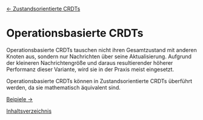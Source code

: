 [<- Zustandsorientierte CRDTs](State.md "Zustandsorientierte CRDTs")

# Operationsbasierte CRDTs

Operationsbasierte CRDTs tauschen nicht ihren Gesamtzustand mit anderen Knoten aus, sondern nur Nachrichten über seine Aktualisierung. Aufgrund der kleineren Nachrichtengröße und daraus resultierender höherer Performanz dieser Variante, wird sie in der Praxis meist eingesetzt.

Operationsbasierte CRDTs können in Zustandsorientierte CRDTs überführt werden, da sie mathematisch äquivalent sind.

[Beipiele ->](Beispiele.md "Beipiele")  

[Inhaltsverzeichnis](Inhaltsverzeichnis.md "Inhaltsverzeichnis")
